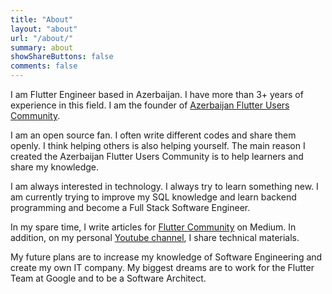 ```yaml
---
title: "About"
layout: "about"
url: "/about/"
summary: about
showShareButtons: false
comments: false
---
```

I am Flutter Engineer based in Azerbaijan. I have more than 3+ years of experience in this field. I am the founder of [Azerbaijan Flutter Users Community](https://www.facebook.com/groups/azfluttercommunity).

I am an open source fan. I often write different codes and share them openly. I think helping others is also helping yourself. The main reason I created the Azerbaijan Flutter Users Community is to help learners and share my knowledge.

I am always interested in technology. I always try to learn something new. I am currently trying to improve my SQL knowledge and learn backend programming and become a Full Stack Software Engineer.

In my spare time, I write articles for [Flutter Community](https://medium.com/flutter-community) on Medium. In addition, on my personal [Youtube channel](https://www.youtube.com/c/KenanYusubov), I share technical materials.

My future plans are to increase my knowledge of Software Engineering and create my own IT company. My biggest dreams are to work for the Flutter Team at Google and to be a Software Architect.